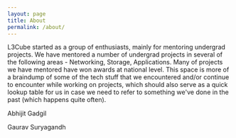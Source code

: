 ```yaml
---
layout: page
title: About
permalink: /about/
---
```

  L3Cube started as a group of enthusiasts, mainly for mentoring undergrad
  projects. We have mentored a number of undergrad projects in several of the
  following areas - Networking, Storage, Applications. Many of projects
  we have mentored have won awards at national level. This space is more 
  of a braindump of some of the tech stuff that we encountered and/or
  continue to encounter while working on projects, which should also serve as 
  a quick lookup table for us in case we need to refer to something we\'ve done
  in the past (which happens quite often). 

Abhijit Gadgil


Gaurav Suryagandh


